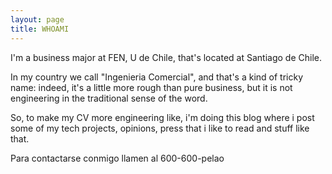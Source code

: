 ```yaml
---
layout: page
title: WHOAMI
---
```


I'm a business major at FEN, U de Chile, that's located at Santiago de Chile.

In my country we call "Ingenieria Comercial", and that's a kind of tricky name: indeed, it's 
a little more rough than pure business, but it is not engineering in the traditional sense of
the word.

So, to make my CV more engineering like, i'm doing this blog where i post some of my tech 
projects, opinions, press that i like to read and stuff like that. 

Para contactarse conmigo llamen al 600-600-pelao